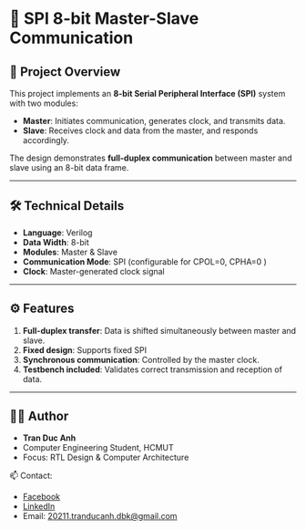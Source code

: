 # 🔗 SPI 8-bit Master-Slave Communication

## 📌 Project Overview
This project implements an **8-bit Serial Peripheral Interface (SPI)** system with two modules:
- **Master**: Initiates communication, generates clock, and transmits data.  
- **Slave**: Receives clock and data from the master, and responds accordingly.  

The design demonstrates **full-duplex communication** between master and slave using an 8-bit data frame.

---

## 🛠️ Technical Details
- **Language**: Verilog   
- **Data Width**: 8-bit  
- **Modules**: Master & Slave  
- **Communication Mode**: SPI (configurable for CPOL=0, CPHA=0 )  
- **Clock**: Master-generated clock signal  

---

## ⚙️ Features
1. **Full-duplex transfer**: Data is shifted simultaneously between master and slave.  
2. **Fixed design**: Supports fixed SPI  
3. **Synchronous communication**: Controlled by the master clock.  
4. **Testbench included**: Validates correct transmission and reception of data.

---

## 👨‍💻 Author
- **Tran Duc Anh**  
- Computer Engineering Student, HCMUT  
- Focus: RTL Design & Computer Architecture  

📫 Contact:  
- [Facebook](https://www.facebook.com/anh.tran.78639?locale=vi_VN)  
- [LinkedIn](https://www.linkedin.com/in/anh-tr%E1%BA%A7n-%C4%91%E1%BB%A9c-84116b368/)  
- Email: 20211.tranducanh.dbk@gmail.com  


